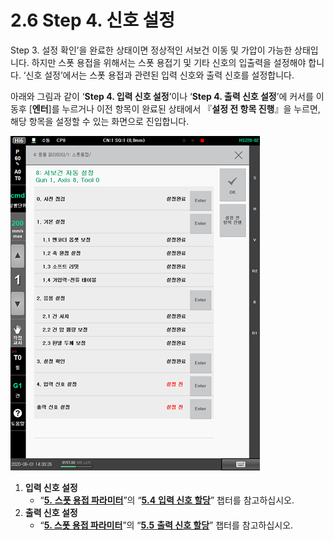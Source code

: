 # 2.6 Step 4. 신호 설정

Step 3. 설정 확인’을 완료한 상태이면 정상적인 서보건 이동 및 가압이 가능한 상태입니다. 하지만 스폿 용접을 위해서는 스폿 용접기 및 기타 신호의 입출력을 설정해야 합니다. ‘신호 설정’에서는 스폿 용접과 관련된 입력 신호와 출력 신호를 설정합니다.

아래와 그림과 같이 ‘**Step 4. 입력 신호 설정**’이나 ‘**Step 4. 출력 신호 설정**’에 커서를 이동후 \[**엔터**]를 누르거나 이전 항목이 완료된 상태에서 『**설정 전 항목 진행**』을 누르면, 해당 항목을 설정할 수 있는 화면으로 진입합니다.

![](<../.gitbook/assets/image (85).png>)

1. **입력 신호 설정**
   * “[**5.** **스폿 용접 파라미터**](../5-spot-weld-parameter/)”의 “[**5.4** **입력 신호 할당**](../5-spot-weld-parameter/5-4-input-signal-assign.md)” 챕터를 참고하십시오.
2. **출력 신호 설정**
   * “[**5. 스폿 용접 파라미터**](../5-spot-weld-parameter/)”의 “[**5.5** **출력 신호 할당**](../5-spot-weld-parameter/5-5-output-signal-assign.md)” 챕터를 참고하십시오.

&#x20;
